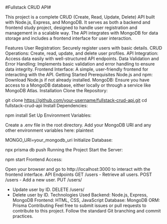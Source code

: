#Fullstack CRUD API#

This project is a complete CRUD (Create, Read, Update, Delete) API built with Node.js, Express, and MongoDB. It serves as both a backend and frontend study project, designed to handle user registration and management in a scalable way. The API integrates with MongoDB for data storage and includes a frontend interface for user interaction.

Features
User Registration: Securely register users with basic details.
CRUD Operations: Create, read, update, and delete user profiles.
API Integration: Access data easily with well-structured API endpoints.
Data Validation and Error Handling: Implements basic validation and error handling to ensure data integrity.
Frontend Interface: A simple, user-friendly frontend for interacting with the API.
Getting Started
Prerequisites
Node.js and npm: Download Node.js if not already installed.
MongoDB: Ensure you have access to a MongoDB database, either locally or through a service like MongoDB Atlas.
Installation
Clone the Repository:


git clone https://github.com/your-username/fullstack-crud-api.git
cd fullstack-crud-api
Install Dependencies:


npm install
Set Up Environment Variables:

Create a .env file in the root directory.
Add your MongoDB URI and any other environment variables here:
plaintext

MONGO_URI=your_mongodb_uri
Initialize Database:


npx prisma db push
Running the Project
Start the Server:


npm start
Frontend Access:

Open your browser and go to http://localhost:3000 to interact with the frontend interface.
API Endpoints
GET /users - Retrieve all users.
POST /users - Add a new user.
PUT /users/
- Update user by ID.
DELETE /users/
- Delete user by ID.
Technologies Used
Backend: Node.js, Express, MongoDB
Frontend: HTML, CSS, JavaScript
Database: MongoDB
ORM: Prisma
Contributing
Feel free to submit issues or pull requests to contribute to this project. Follow the standard Git branching and commit practices.